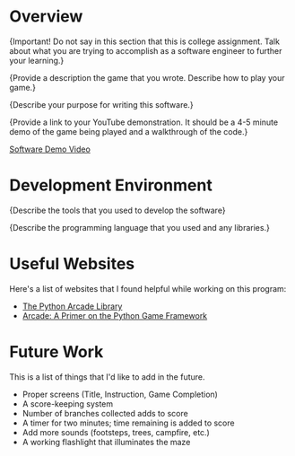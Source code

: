 # Overview

{Important!  Do not say in this section that this is college assignment.  Talk about what you are trying to accomplish as a software engineer to further your learning.}

{Provide a description the game that you wrote. Describe how to play your game.}

{Describe your purpose for writing this software.}

{Provide a link to your YouTube demonstration.  It should be a 4-5 minute demo of the game being played and a walkthrough of the code.}

[Software Demo Video](http://youtube.link.goes.here)

# Development Environment

{Describe the tools that you used to develop the software}

{Describe the programming language that you used and any libraries.}

# Useful Websites

Here's a list of websites that I found helpful while working on this program:

* [The Python Arcade Library](https://arcade.academy/index.html)
* [Arcade: A Primer on the Python Game Framework](https://realpython.com/arcade-python-game-framework/)

# Future Work

This is a list of things that I'd like to add in the future.

* Proper screens (Title, Instruction, Game Completion)
* A score-keeping system
* Number of branches collected adds to score
* A timer for two minutes; time remaining is added to score
* Add more sounds (footsteps, trees, campfire, etc.)
* A working flashlight that illuminates the maze
